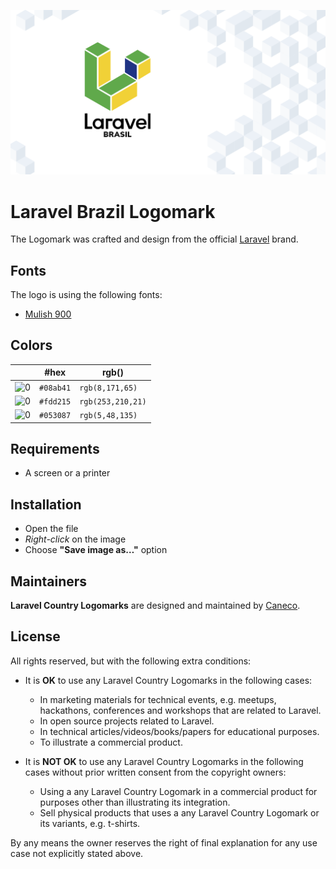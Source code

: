 <p align="center"><img src="/src/br/socialcard.png" alt="Laravel Brazil Logomark"></p>

# Laravel Brazil Logomark

The Logomark was crafted and design from the official [Laravel](https://github.com/laravel/art) brand.

## Fonts

The logo is using the following fonts:

- [Mulish 900](https://fonts.google.com/specimen/Mulish#900)

## Colors

|                                                                                                               |#hex    |rgb()            |
|---                                                                                                            |---     |---              |
|![0](https://res.cloudinary.com/caneco/image/upload/c_scale,co_rgb:08ab41,e_colorize:100,f_png/v1/pallete.svg)|`#08ab41`|`rgb(8,171,65)`  |
|![0](https://res.cloudinary.com/caneco/image/upload/c_scale,co_rgb:fdd215,e_colorize:100,f_png/v1/pallete.svg)|`#fdd215`|`rgb(253,210,21)`|
|![0](https://res.cloudinary.com/caneco/image/upload/c_scale,co_rgb:053087,e_colorize:100,f_png/v1/pallete.svg)|`#053087`|`rgb(5,48,135)`  |

## Requirements

- A screen or a printer

## Installation

- Open the file
- *Right-click* on the image
- Choose **"Save image as…"** option

## Maintainers

**Laravel Country Logomarks** are designed and maintained by [Caneco](https://twitter.com/caneco).

## License

All rights reserved, but with the following extra conditions:

- It is **OK** to use any Laravel Country Logomarks in the following cases:
    - In marketing materials for technical events, e.g. meetups, hackathons, conferences and workshops that are related to Laravel.
    - In open source projects related to Laravel.
    - In technical articles/videos/books/papers for educational purposes.
    - To illustrate a commercial product.

- It is **NOT OK** to use any Laravel Country Logomarks in the following cases without prior written consent from the copyright owners:
    - Using a any Laravel Country Logomark in a commercial product for purposes other than illustrating its integration.
    - Sell physical products that uses a any Laravel Country Logomark or its variants, e.g. t-shirts.

By any means the owner reserves the right of final explanation for any use case not explicitly stated above.
